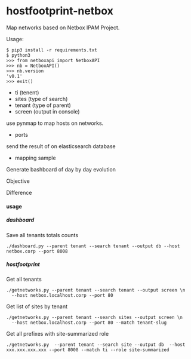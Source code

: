 # hostfootprint-netbox

Map networks based on Netbox IPAM Project.

Usage:
```
$ pip3 install -r requirements.txt
$ python3
>>> from netboxapi import NetboxAPI
>>> nb = NetboxAPI()
>>> nb.version
'v0.1'
>>> exit()
```
* ti (tenent)
* sites (type of search)
* tenant (type of parent)
* screen (output in console)

use pynmap to map hosts on networks.
* ports

send the result of on elasticsearch database
* mapping sample

Generate bashboard of day by day evolution

Objective

Difference


#### usage

##### dashboard

Save all tenants totals counts
```
./dashboard.py --parent tenant --search tenant --output db --host netbox.corp --port 8008
```

##### hostfootprint

Get all tenants
```
./getnetworks.py --parent tenant --search tenant --output screen \n
  --host netbox.localhost.corp --port 80 
```

Get list of sites by tenant
```
./getnetworks.py --parent tenant --search sites --output screen \n
  --host netbox.localhost.corp --port 80 --match tenant-slug
```

Get all prefixes with site-summarized role
```
./getnetworks.py  --parent tenant --search site --output db  --host xxx.xxx.xxx.xxx --port 8008 --match ti --role site-summarized
```
